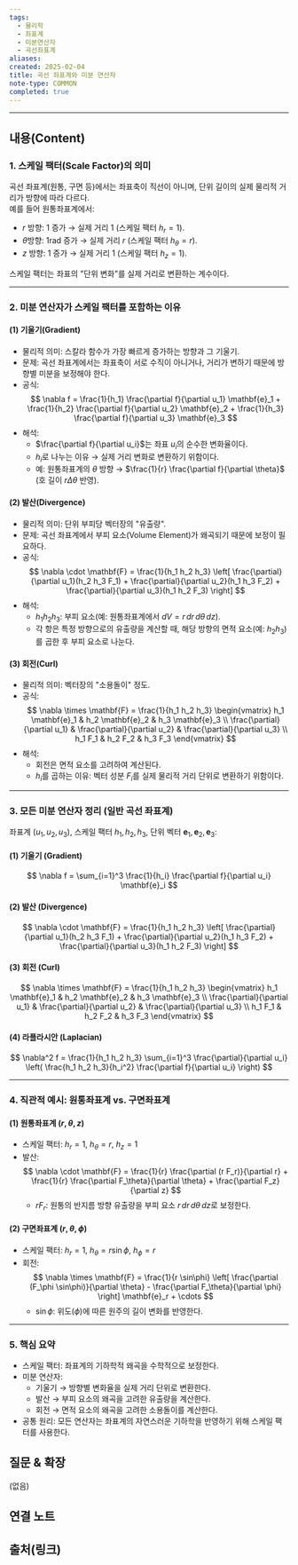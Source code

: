 ```yaml
---
tags:
  - 물리학
  - 좌표계
  - 미분연산자
  - 곡선좌표계
aliases: 
created: 2025-02-04
title: 곡선 좌표계와 미분 연산자
note-type: COMMON
completed: true
---
```


---

## 내용(Content)

### 1. 스케일 팩터(Scale Factor)의 의미

곡선 좌표계(원통, 구면 등)에서는 좌표축이 직선이 아니며, 단위 길이의 실제 물리적 거리가 방향에 따라 다르다.  
예를 들어 원통좌표계에서:
- $r$ 방향: 1 증가 → 실제 거리 1 (스케일 팩터 $h_r = 1$).
- $\theta$방향: 1rad 증가 → 실제 거리 $r$ (스케일 팩터 $h_\theta = r$).
- $z$ 방향: 1 증가 → 실제 거리 1 (스케일 팩터 $h_z = 1$).

스케일 팩터는 좌표의 "단위 변화"를 실제 거리로 변환하는 계수이다.

---

### 2. 미분 연산자가 스케일 팩터를 포함하는 이유
#### (1) 기울기(Gradient)
- 물리적 의미: 스칼라 함수가 가장 빠르게 증가하는 방향과 그 기울기.
- 문제: 곡선 좌표계에서는 좌표축이 서로 수직이 아니거나, 거리가 변하기 때문에 방향별 미분을 보정해야 한다.
- 공식:
  $$
  \nabla f = \frac{1}{h_1} \frac{\partial f}{\partial u_1} \mathbf{e}_1 + \frac{1}{h_2} \frac{\partial f}{\partial u_2} \mathbf{e}_2 + \frac{1}{h_3} \frac{\partial f}{\partial u_3} \mathbf{e}_3
  $$
- 해석:  
  - $\frac{\partial f}{\partial u_i}$는 좌표 $u_i$의 순수한 변화율이다.  
  - $h_i$로 나누는 이유 → 실제 거리 변화로 변환하기 위함이다.  
  - 예: 원통좌표계의 $\theta$ 방향 → $\frac{1}{r} \frac{\partial f}{\partial \theta}$ (호 길이 $r \Delta\theta$ 반영).

#### (2) 발산(Divergence)
- 물리적 의미: 단위 부피당 벡터장의 "유출량".
- 문제: 곡선 좌표계에서 부피 요소(Volume Element)가 왜곡되기 때문에 보정이 필요하다.
- 공식:
  $$
  \nabla \cdot \mathbf{F} = \frac{1}{h_1 h_2 h_3} \left[ \frac{\partial}{\partial u_1}(h_2 h_3 F_1) + \frac{\partial}{\partial u_2}(h_1 h_3 F_2) + \frac{\partial}{\partial u_3}(h_1 h_2 F_3) \right]
  $$
- 해석:  
  - $h_1 h_2 h_3$: 부피 요소(예: 원통좌표계에서 $dV = r \, dr \, d\theta \, dz$).  
  - 각 항은 특정 방향으로의 유출량을 계산할 때, 해당 방향의 면적 요소(예: $h_2 h_3$)를 곱한 후 부피 요소로 나눈다.

#### (3) 회전(Curl)
- 물리적 의미: 벡터장의 "소용돌이" 정도.
- 공식:
  $$
  \nabla \times \mathbf{F} = \frac{1}{h_1 h_2 h_3} \begin{vmatrix}
  h_1 \mathbf{e}_1 & h_2 \mathbf{e}_2 & h_3 \mathbf{e}_3 \\
  \frac{\partial}{\partial u_1} & \frac{\partial}{\partial u_2} & \frac{\partial}{\partial u_3} \\
  h_1 F_1 & h_2 F_2 & h_3 F_3
  \end{vmatrix}
  $$
- 해석:  
  - 회전은 면적 요소를 고려하여 계산된다.  
  - $h_i$를 곱하는 이유: 벡터 성분 $F_i$를 실제 물리적 거리 단위로 변환하기 위함이다.

---

### 3. 모든 미분 연산자 정리 (일반 곡선 좌표계)
좌표계 $(u_1, u_2, u_3)$, 스케일 팩터 $h_1, h_2, h_3$, 단위 벡터 $\mathbf{e}_1, \mathbf{e}_2, \mathbf{e}_3$:

#### (1) 기울기 (Gradient)
$$
\nabla f = \sum_{i=1}^3 \frac{1}{h_i} \frac{\partial f}{\partial u_i} \mathbf{e}_i
$$

#### (2) 발산 (Divergence)
$$
\nabla \cdot \mathbf{F} = \frac{1}{h_1 h_2 h_3} \left[ \frac{\partial}{\partial u_1}(h_2 h_3 F_1) + \frac{\partial}{\partial u_2}(h_1 h_3 F_2) + \frac{\partial}{\partial u_3}(h_1 h_2 F_3) \right]
$$

#### (3) 회전 (Curl)
$$
\nabla \times \mathbf{F} = \frac{1}{h_1 h_2 h_3} \begin{vmatrix}
h_1 \mathbf{e}_1 & h_2 \mathbf{e}_2 & h_3 \mathbf{e}_3 \\
\frac{\partial}{\partial u_1} & \frac{\partial}{\partial u_2} & \frac{\partial}{\partial u_3} \\
h_1 F_1 & h_2 F_2 & h_3 F_3
\end{vmatrix}
$$

#### (4) 라플라시안 (Laplacian)
$$
\nabla^2 f = \frac{1}{h_1 h_2 h_3} \sum_{i=1}^3 \frac{\partial}{\partial u_i} \left( \frac{h_1 h_2 h_3}{h_i^2} \frac{\partial f}{\partial u_i} \right)
$$

---

### 4. 직관적 예시: 원통좌표계 vs. 구면좌표계
#### (1) 원통좌표계 $(r, \theta, z)$
- 스케일 팩터: $h_r = 1$, $h_\theta = r$, $h_z = 1$
- 발산:
  $$
  \nabla \cdot \mathbf{F} = \frac{1}{r} \frac{\partial (r F_r)}{\partial r} + \frac{1}{r} \frac{\partial F_\theta}{\partial \theta} + \frac{\partial F_z}{\partial z}
  $$
  - $r F_r$: 원통의 반지름 방향 유출량을 부피 요소 $r \, dr \, d\theta \, dz$로 보정한다.

#### (2) 구면좌표계 $(r, \theta, \phi)$
- 스케일 팩터: $h_r = 1$, $h_\theta = r \sin\phi$, $h_\phi = r$
- 회전:
  $$
  \nabla \times \mathbf{F} = \frac{1}{r \sin\phi} \left[ \frac{\partial (F_\phi \sin\phi)}{\partial \theta} - \frac{\partial F_\theta}{\partial \phi} \right] \mathbf{e}_r + \cdots
  $$
  - $\sin\phi$: 위도($\phi$)에 따른 원주의 길이 변화를 반영한다.

---

### 5. 핵심 요약
- 스케일 팩터: 좌표계의 기하학적 왜곡을 수학적으로 보정한다.
- 미분 연산자:  
  - 기울기 → 방향별 변화율을 실제 거리 단위로 변환한다.  
  - 발산 → 부피 요소의 왜곡을 고려한 유출량을 계산한다.  
  - 회전 → 면적 요소의 왜곡을 고려한 소용돌이를 계산한다.  
- 공통 원리: 모든 연산자는 좌표계의 자연스러운 기하학을 반영하기 위해 스케일 팩터를 사용한다.

## 질문 & 확장

(없음)

## 연결 노트

## 출처(링크)